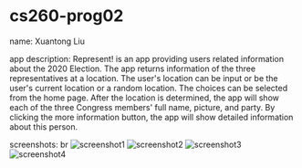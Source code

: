 # cs260-prog02

name: Xuantong Liu 

app description: Represent! is an app providing users related information about the 2020 Election. The app returns information of the three representatives at a location. The user's location can be input or be the user's current location or a random location. The choices can be selected from the home page. After the location is determined, the app will show each of the three Congress members' full name, picture, and party. By clicking the more information button, the app will show detailed information about this person.

screenshots:
br
![screenshot1](https://github.com/XTLiuuu/cs260-prog02/blob/master/ss1.png)
![screenshot2](https://github.com/XTLiuuu/cs260-prog02/blob/master/ss2.png)
![screenshot3](https://github.com/XTLiuuu/cs260-prog02/blob/master/ss3.png)
![screenshot4](https://github.com/XTLiuuu/cs260-prog02/blob/master/ss4.png)
